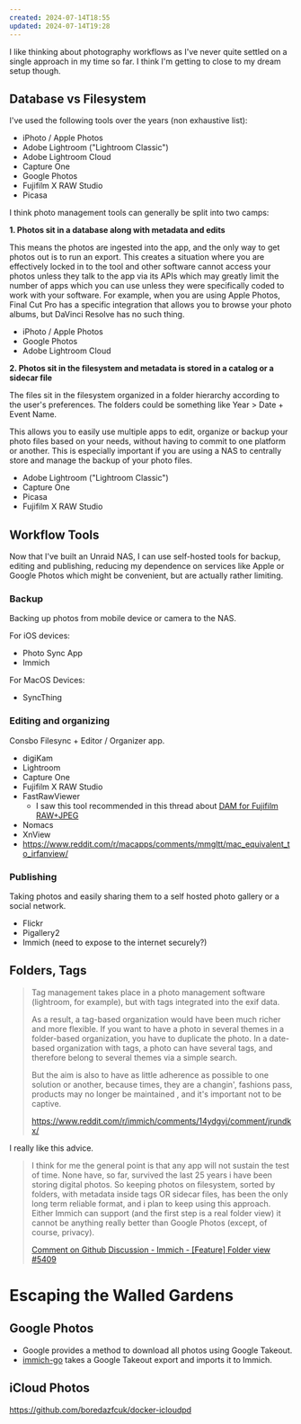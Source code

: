 ```yaml
---
created: 2024-07-14T18:55
updated: 2024-07-14T19:28
---
```

I like thinking about photography workflows as I've never quite settled on a single approach in my time so far.  I think I'm getting to close to my dream setup though.

## Database vs Filesystem

I've used the following tools over the years (non exhaustive list):
- iPhoto / Apple Photos
- Adobe Lightroom ("Lightroom Classic")
- Adobe Lightroom Cloud
- Capture One
- Google Photos
- Fujifilm X RAW Studio
- Picasa

I think photo management tools can generally be split into two camps:

**1. Photos sit in a database along with metadata and edits**

This means the photos are ingested into the app, and the only way to get photos out is to run an export.  This creates a situation where you are effectively locked in to the tool and other software cannot access your photos unless they talk to the app via its APIs which may greatly limit the number of apps which you can use unless they were specifically coded to work with your software.  For example, when you are using Apple Photos, Final Cut Pro has a specific integration that allows you to browse your photo albums, but DaVinci Resolve has no such thing.

- iPhoto / Apple Photos
- Google Photos
- Adobe Lightroom Cloud

**2. Photos sit in the filesystem and metadata is stored in a catalog or a sidecar file**

The files sit in the filesystem organized in a folder hierarchy according to the user's preferences.  The folders could be something like Year > Date + Event Name.

This allows you to easily use multiple apps to edit, organize or backup your photo files based on your needs, without having to commit to one platform or another.  This is especially important if you are using a NAS to centrally store and manage the backup of your photo files.

- Adobe Lightroom ("Lightroom Classic")
- Capture One
- Picasa
- Fujifilm X RAW Studio

## Workflow Tools

Now that I've built an Unraid NAS, I can use self-hosted tools for backup, editing and publishing, reducing my dependence on services like Apple or Google Photos which might be convenient, but are actually rather limiting.
### Backup

Backing up photos from mobile device or camera to the NAS.

For iOS devices:
- Photo Sync App
- Immich

For MacOS Devices:
- SyncThing
### Editing and organizing

Consbo Filesync + Editor / Organizer app.

- digiKam
- Lightroom
- Capture One
- Fujifilm X RAW Studio
- FastRawViewer
	- I saw this tool recommended in this thread about [DAM for Fujifilm RAW+JPEG](https://www.dpreview.com/forums/thread/4594548?page=2)
- Nomacs
- XnView
- https://www.reddit.com/r/macapps/comments/mmgltt/mac_equivalent_to_irfanview/
### Publishing

Taking photos and easily sharing them to a self hosted photo gallery or a social network.

- Flickr
- Pigallery2
- Immich (need to expose to the internet securely?)

## Folders, Tags

> Tag management takes place in a photo management software (lightroom, for example), but with tags integrated into the exif data.
> 
> As a result, a tag-based organization would have been much richer and more flexible. If you want to have a photo in several themes in a folder-based organization, you have to duplicate the photo. In a date-based organization with tags, a photo can have several tags, and therefore belong to several themes via a simple search.
> 
> But the aim is also to have as little adherence as possible to one solution or another, because times, they are a changin', fashions pass, products may no longer be maintained , and it's important not to be captive.
> 
> https://www.reddit.com/r/immich/comments/14ydgvj/comment/jrundkx/

I really like this advice.

> I think for me the general point is that any app will not sustain the test of time. None have, so far, survived the last 25 years i have been storing digital photos. So keeping photos on filesystem, sorted by folders, with metadata inside tags OR sidecar files, has been the only long term reliable format, and i plan to keep using this approach. Either Immich can support (and the first step is a real folder view) it cannot be anything really better than Google Photos (except, of course, privacy).
> 
> [Comment on Github Discussion - Immich - [Feature] Folder view #5409](https://github.com/immich-app/immich/discussions/5409#discussioncomment-9764167)

# Escaping the Walled Gardens

## Google Photos

- Google provides a method to download all photos using Google Takeout.
- [immich-go](https://github.com/simulot/immich-go) takes a Google Takeout export and imports it to Immich.
## iCloud Photos

https://github.com/boredazfcuk/docker-icloudpd